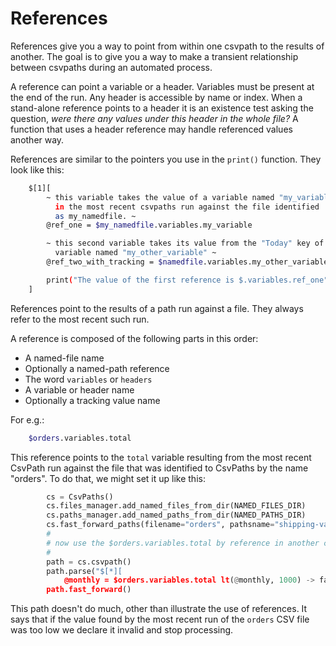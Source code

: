 
# References

References give you a way to point from within one csvpath to the results of another. The goal is to give you a way to make a transient relationship between csvpaths during an automated process.

A reference can point a variable or a header. Variables must be present at the end of the run. Any header is accessible by name or index. When a stand-alone reference points to a header it is an existence test asking the question, _were there any values under this header in the whole file?_ A function that uses a header reference may handle referenced values another way.

References are similar to the pointers you use in the `print()` function. They look like this:

```bash
    $[1][
        ~ this variable takes the value of a variable named "my_variable"
          in the most recent csvpaths run against the file identified
          as my_namedfile. ~
        @ref_one = $my_namedfile.variables.my_variable

        ~ this second variable takes its value from the "Today" key of the
          variable named "my_other_variable" ~
        @ref_two_with_tracking = $namedfile.variables.my_other_variable.Today

        print("The value of the first reference is $.variables.ref_one")
    ]
```

References point to the results of a path run against a file. They always refer to the most recent such run.

A reference is composed of the following parts in this order:
- A named-file name
- Optionally a named-path reference
- The word `variables` or `headers`
- A variable or header name
- Optionally a tracking value name

For e.g.:

```bash
    $orders.variables.total
```

This reference points to the `total` variable resulting from the most recent CsvPath run against the file that was identified to CsvPaths by the name "orders". To do that, we might set it up like this:

```python
        cs = CsvPaths()
        cs.files_manager.add_named_files_from_dir(NAMED_FILES_DIR)
        cs.paths_manager.add_named_paths_from_dir(NAMED_PATHS_DIR)
        cs.fast_forward_paths(filename="orders", pathsname="shipping-validations")
        #
        # now use the $orders.variables.total by reference in another csvpath
        #
        path = cs.csvpath()
        path.parse("$[*][
            @monthly = $orders.variables.total lt(@monthly, 1000) -> fail_and_stop() ]")
        path.fast_forward()
```

This path doesn't do much, other than illustrate the use of references. It says that if the value found by the most recent run of the `orders` CSV file was too low we declare it invalid and stop processing.





